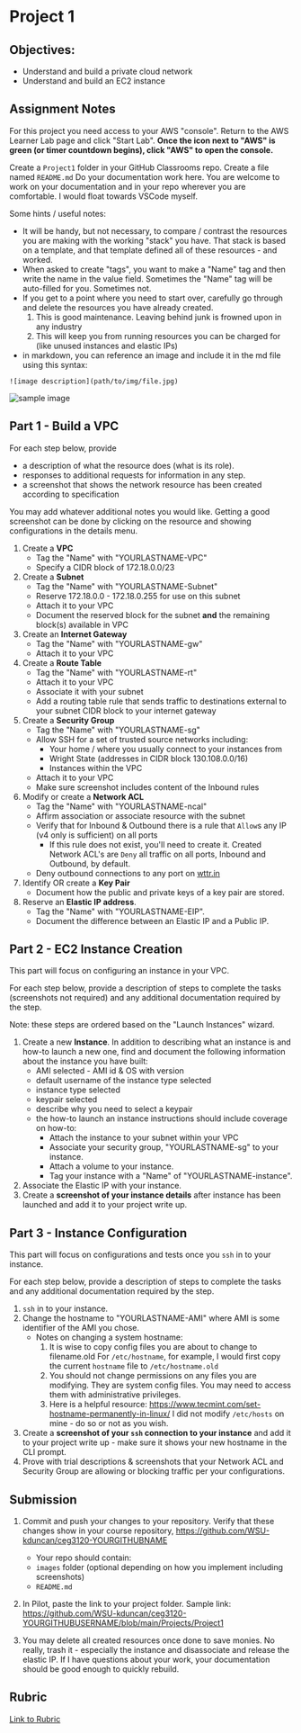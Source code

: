 # Project 1

## Objectives:

- Understand and build a private cloud network
- Understand and build an EC2 instance

## Assignment Notes

For this project you need access to your AWS "console". Return to the AWS Learner Lab page and click "Start Lab".  **Once the icon next to "AWS" is green (or timer countdown begins), click "AWS" to open the console.**

Create a `Project1` folder in your GitHub Classrooms repo.  Create a file named `README.md` Do your documentation work here. You are welcome to work on your documentation and in your repo wherever you are comfortable. I would float towards VSCode myself.

Some hints / useful notes:
- It will be handy, but not necessary, to compare / contrast the resources you are making with the working "stack" you have. That stack is based on a template, and that template defined all of these resources - and worked.
- When asked to create "tags", you want to make a "Name" tag and then write the name in the value field. Sometimes the "Name" tag will be auto-filled for you. Sometimes not.
- If you get to a point where you need to start over, carefully go through and delete the resources you have already created.
  1. This is good maintenance. Leaving behind junk is frowned upon in any industry
  2. This will keep you from running resources you can be charged for (like unused instances and elastic IPs)
- in markdown, you can reference an image and include it in the md file using this syntax:
```
![image description](path/to/img/file.jpg)
```
![sample image](sample.png)

## Part 1 - Build a VPC

For each step below, provide 
   - a description of what the resource does (what is its role).
   - responses to additional requests for information in any step.
   - a screenshot that shows the network resource has been created according to specification  
   
You may add whatever additional notes you would like. Getting a good screenshot can be done by clicking on the resource and showing configurations in the details menu.

1. Create a **VPC**
   - Tag the "Name" with "YOURLASTNAME-VPC"
   - Specify a CIDR block of 172.18.0.0/23
2. Create a **Subnet**
   - Tag the "Name" with "YOURLASTNAME-Subnet"
   - Reserve 172.18.0.0 - 172.18.0.255 for use on this subnet
   - Attach it to your VPC
   - Document the reserved block for the subnet **and** the remaining block(s) available in VPC
3. Create an **Internet Gateway**
   - Tag the "Name" with "YOURLASTNAME-gw"
   - Attach it to your VPC
4. Create a **Route Table**
   - Tag the "Name" with "YOURLASTNAME-rt"
   - Attach it to your VPC
   - Associate it with your subnet
   - Add a routing table rule that sends traffic to destinations external to your subnet CIDR block to your internet gateway
5. Create a **Security Group**
   - Tag the "Name" with "YOURLASTNAME-sg"
   - Allow SSH for a set of trusted source networks including:
     - Your home / where you usually connect to your instances from
     - Wright State (addresses in CIDR block 130.108.0.0/16)
     - Instances within the VPC
   - Attach it to your VPC
   - Make sure screenshot includes content of the Inbound rules
6. Modify or create a **Network ACL**
   - Tag the "Name" with "YOURLASTNAME-ncal"
   - Affirm association or associate resource with the subnet
   - Verify that for Inbound & Outbound there is a rule that `Allow`s any IP (v4 only is sufficient) on all ports
     - If this rule does not exist, you'll need to create it.  Created Network ACL's are `Deny` all traffic on all ports, Inbound and Outbound, by default.
   - Deny outbound connections to any port on [wttr.in](https://wttr.in/)
7. Identify OR create a **Key Pair**
   - Document how the public and private keys of a key pair are stored.
8. Reserve an **Elastic IP address**. 
   - Tag the "Name" with "YOURLASTNAME-EIP". 
   - Document the difference between an Elastic IP and a Public IP.

## Part 2 - EC2 Instance Creation

This part will focus on configuring an instance in your VPC.

For each step below, provide a description of steps to complete the tasks (screenshots not required) and any additional documentation required by the step.

Note: these steps are ordered based on the "Launch Instances" wizard.

1. Create a new **Instance**. In addition to describing what an instance is and how-to launch a new one, find and document the following information about the instance you have built:
   - AMI selected - AMI id & OS with version
   - default username of the instance type selected
   - instance type selected 
   - keypair selected
   - describe why you need to select a keypair
   - the how-to launch an instance instructions should include coverage on how-to:
      - Attach the instance to your subnet within your VPC
      - Associate your security group, "YOURLASTNAME-sg" to your instance.
      - Attach a volume to your instance. 
      - Tag your instance with a "Name" of "YOURLASTNAME-instance". 
2. Associate the Elastic IP with your instance.
3. Create a **screenshot of your instance details** after instance has been launched and add it to your project write up. 

## Part 3 - Instance Configuration

This part will focus on configurations and tests once you `ssh` in to your instance.

For each step below, provide a description of steps to complete the tasks and any additional documentation required by the step.

1. `ssh` in to your instance. 
2. Change the hostname to "YOURLASTNAME-AMI" where AMI is some identifier of the AMI you chose. 
   - Notes on changing a system hostname: 
      1. It is wise to copy config files you are about to change to filename.old For `/etc/hostname`, for example, I would first copy the current `hostname` file to `/etc/hostname.old`
      2. You should not change permissions on any files you are modifying. They are system config files. You may need to access them with administrative privileges.
      3. Here is a helpful resource: https://www.tecmint.com/set-hostname-permanently-in-linux/ I did not modify `/etc/hosts` on mine - do so or not as you wish.
3. Create a **screenshot of your `ssh` connection to your instance** and add it to your project write up - make sure it shows your new hostname in the CLI prompt.
4. Prove with trial descriptions & screenshots that your Network ACL and Security Group are allowing or blocking traffic per your configurations.

## Submission

1. Commit and push your changes to your repository. Verify that these changes show in your course repository, https://github.com/WSU-kduncan/ceg3120-YOURGITHUBNAME

   - Your repo should contain:
   - `images` folder (optional depending on how you implement including screenshots)
   - `README.md`

2. In Pilot, paste the link to your project folder. Sample link: https://github.com/WSU-kduncan/ceg3120-YOURGITHUBUSERNAME/blob/main/Projects/Project1

3. You may delete all created resources once done to save monies. No really, trash it - especially the instance and disassociate and release the elastic IP.  If I have questions about your work, your documentation should be good enough to quickly rebuild.

## Rubric

[Link to Rubric](Rubric.md)
